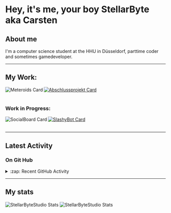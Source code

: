 # Hey, it's me, your boy StellarByte aka Carsten


## About me
I'm a computer science student at the HHU in Düsseldorf, parttime coder and sometimes gamedeveloper.

---

## My Work:

[<img align="left" alt="Meteroids Card" src="https://github-readme-stats.vercel.app/api/pin/?username=StellarByteStudios&repo=Meteroids&theme=tokyonight&width=200">](https://github.com/StellarByteStudios/Meteroids)  

[<img align="center" alt="Abschlussprojekt Card" src="https://github-readme-stats.vercel.app/api/pin/?username=StellarByteStudios&repo=Dungeon-Escape&theme=tokyonight&width=200">](https://github.com/StellarByteStudios/Dungeon-Escape)  
<br />

### Work in Progress:
[<img align="left" alt="SocialBoard Card" src="https://github-readme-stats.vercel.app/api/pin/?username=StellarByteStudios&repo=SocialBoard&theme=tokyonight&width=200">](https://github.com/StellarByteStudios/SocialBoard)  

[<img align="center" alt="SlashyBot Card" src="https://github-readme-stats.vercel.app/api/pin/?username=StellarByteStudios&repo=SlashyBot&theme=tokyonight&width=200">](https://github.com/StellarByteStudios/SlashyBot)  
<br />

---

## Latest Activity

### On Git Hub

<details>
  <summary>:zap: Recent GitHub Activity</summary>
  
<!--START_SECTION:activity-->
1. 🎉 Merged PR [#8](https://github.com/StellarByteStudios/SocialBoard/pull/8) in [StellarByteStudios/SocialBoard](https://github.com/StellarByteStudios/SocialBoard)
2. 🗣 Commented on [#8](https://github.com/StellarByteStudios/SocialBoard/issues/8) in [StellarByteStudios/SocialBoard](https://github.com/StellarByteStudios/SocialBoard)
3. 💪 Opened PR [#8](https://github.com/StellarByteStudios/SocialBoard/pull/8) in [StellarByteStudios/SocialBoard](https://github.com/StellarByteStudios/SocialBoard)
4. 🎉 Merged PR [#7](https://github.com/StellarByteStudios/SocialBoard/pull/7) in [StellarByteStudios/SocialBoard](https://github.com/StellarByteStudios/SocialBoard)
5. 🗣 Commented on [#7](https://github.com/StellarByteStudios/SocialBoard/issues/7) in [StellarByteStudios/SocialBoard](https://github.com/StellarByteStudios/SocialBoard)
6. 💪 Opened PR [#7](https://github.com/StellarByteStudios/SocialBoard/pull/7) in [StellarByteStudios/SocialBoard](https://github.com/StellarByteStudios/SocialBoard)
7. 🎉 Merged PR [#6](https://github.com/StellarByteStudios/SocialBoard/pull/6) in [StellarByteStudios/SocialBoard](https://github.com/StellarByteStudios/SocialBoard)
8. 💪 Opened PR [#6](https://github.com/StellarByteStudios/SocialBoard/pull/6) in [StellarByteStudios/SocialBoard](https://github.com/StellarByteStudios/SocialBoard)
9. 🎉 Merged PR [#5](https://github.com/StellarByteStudios/SocialBoard/pull/5) in [StellarByteStudios/SocialBoard](https://github.com/StellarByteStudios/SocialBoard)
<!--END_SECTION:activity-->
  
 
</details>

---

## My stats

<img align="center" alt="StellarByteStudio Stats" src="https://github-readme-stats.vercel.app/api?username=StellarByteStudios&show_icons=true&count_private=true&theme=tokyonight&hide_rank=false&include_all_commits=false" />

<img align="center" alt="StellarByteStudio Stats" src="https://github-readme-stats.vercel.app/api/top-langs/?username=StellarByteStudios&theme=tokyonight&card_width=445&langs_count=6&layout=compact" />

<br />

